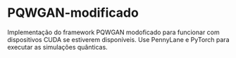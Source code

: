 # PQWGAN-modificado
Implementação do framework PQWGAN modoficado para funcionar com dispositivos CUDA se estiverem disponíveis.
Use PennyLane e PyTorch para executar as simulações quânticas.
